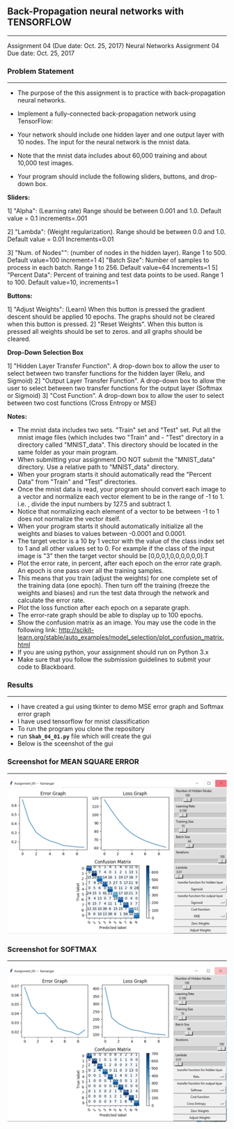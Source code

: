 
## Back-Propagation neural networks with TENSORFLOW 
----

[image01]: ./screenshots/MSE.JPG "MSE"
[image02]: ./screenshots/SoftMax.JPG "SoftMax"

Assignment 04 (Due date: Oct. 25, 2017)
Neural Networks
Assignment 04
Due date: Oct. 25, 2017
 
### Problem Statement
---
 - The purpose of the this assignment is to practice with back-propagation neural networks.
 
 - Implement a fully-connected back-propagation network using TensorFlow:
 - Your network should include one hidden layer and one output layer with 10 nodes. The input for the neural network is the mnist data. 
 - Note that the mnist data includes about 60,000 training and about 10,000 test images.
 - Your program should include the following sliders, buttons, and drop-down box.
 
 **Sliders:**
 
   1] "Alpha": (Learning rate) Range should be between 0.001 and 1.0. Default value = 0.1 increments=.001
   
   2] "Lambda": (Weight regularization). Range should be between 0.0 and 1.0. Default value = 0.01 Increments=0.01
   
   3] "Num. of Nodes"": (number of nodes in the hidden layer). Range 1 to 500. Default value=100  increment=1
   4] "Batch Size": Number of samples to process in each batch. Range 1 to 256. Default value=64 Increments=1
   5] "Percent Data": Percent of training and test data points to be used. Range 1 to 100. Default value=10, increments=1

  **Buttons:**
  
   1] "Adjust Weights": (Learn) When this button is pressed the gradient descent should be applied 10 epochs. The graphs should not be cleared when this button is pressed.
   2] "Reset Weights". When this button is pressed all weights should be set to zeros. and all graphs should be cleared.
 
  **Drop-Down Selection Box**
  
   1] "Hidden Layer Transfer Function". A drop-down box to allow the user to select between two transfer functions for the hidden layer (Relu, and Sigmoid)
   2] "Output Layer Transfer Function". A drop-down box to allow the user to select between two transfer functions for the output layer (Softmax or Sigmoid)
   3] "Cost Function". A drop-down box to allow the user to select between two cost functions (Cross Entropy or MSE)

  **Notes:**
  
  - The mnist data includes two sets. "Train" set and "Test" set. Put all the mnist image files (which includes two "Train" and   - "Test" directory in a directory called "MNIST_data". This directory should be located in the same folder as your main program.
  - When submitting your assignment DO NOT submit the "MNIST_data" directory. Use a relative path to "MNIST_data" directory.
  - When your program starts it should automatically read the "Percent Data" from "Train" and "Test" directories. 
  - Once the mnist data is read, your program should convert each image to a vector and normalize each vector element to be in the range of -1 to 1. i.e. , divide the input numbers by 127.5 and subtract 1. 
  - Notice that normalizing each element of a vector to be between -1 to 1 does not normalize the vector itself.
  - When your program starts it should automatically initialize all the weights and biases to values between -0.0001 and 0.0001.
  - The target vector is a 10 by 1 vector with the value of the class index set to 1 and all other values set to 0. For example if the class of the input image is "3" then the target vector should be [0,0,0,1,0,0,0,0,0,0].T
  - Plot the error rate, in percent, after each epoch on the error rate graph. An epoch is one pass over all the training samples. 
  - This means that you train (adjust the weights) for one complete set of the training data (one epoch). Then turn off the training (freeze the weights and biases) and run the test data through the network and calculate the error rate.
  - Plot the loss function after each epoch on a separate graph.
  - The error-rate graph should be able to display up to 100 epochs.
  - Show the confusion matrix as an image. You may use the code in the following link: http://scikit-learn.org/stable/auto_examples/model_selection/plot_confusion_matrix.html
  - If you are using python, your assignment should run on Python 3.x
  - Make sure that you follow the submission guidelines to submit your code to Blackboard.
 
### Results 
---
- I have created a gui using tkinter to demo MSE error graph and Softmax error graph
- I have used tensorflow for mnist classification
- To run the program you clone the repository
- run **`Shah_04_01.py`** file which will create the gui
- Below is the sceenshot of the gui

### Screenshot for MEAN SQUARE ERROR 
---
![SCREEENSHOT][image01]

### Screenshot for SOFTMAX
---
![SCREEENSHOT][image02]


